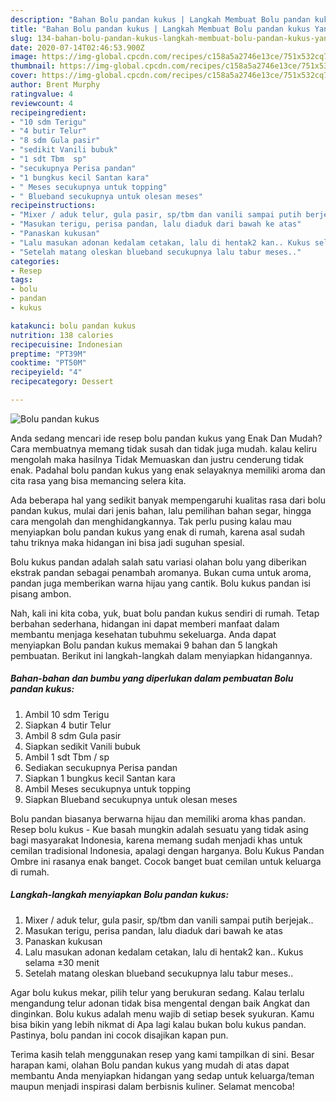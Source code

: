 ```yaml
---
description: "Bahan Bolu pandan kukus | Langkah Membuat Bolu pandan kukus Yang Enak Dan Lezat"
title: "Bahan Bolu pandan kukus | Langkah Membuat Bolu pandan kukus Yang Enak Dan Lezat"
slug: 134-bahan-bolu-pandan-kukus-langkah-membuat-bolu-pandan-kukus-yang-enak-dan-lezat
date: 2020-07-14T02:46:53.900Z
image: https://img-global.cpcdn.com/recipes/c158a5a2746e13ce/751x532cq70/bolu-pandan-kukus-foto-resep-utama.jpg
thumbnail: https://img-global.cpcdn.com/recipes/c158a5a2746e13ce/751x532cq70/bolu-pandan-kukus-foto-resep-utama.jpg
cover: https://img-global.cpcdn.com/recipes/c158a5a2746e13ce/751x532cq70/bolu-pandan-kukus-foto-resep-utama.jpg
author: Brent Murphy
ratingvalue: 4
reviewcount: 4
recipeingredient:
- "10 sdm Terigu"
- "4 butir Telur"
- "8 sdm Gula pasir"
- "sedikit Vanili bubuk"
- "1 sdt Tbm  sp"
- "secukupnya Perisa pandan"
- "1 bungkus kecil Santan kara"
- " Meses secukupnya untuk topping"
- " Blueband secukupnya untuk olesan meses"
recipeinstructions:
- "Mixer / aduk telur, gula pasir, sp/tbm dan vanili sampai putih berjejak.."
- "Masukan terigu, perisa pandan, lalu diaduk dari bawah ke atas"
- "Panaskan kukusan"
- "Lalu masukan adonan kedalam cetakan, lalu di hentak2 kan.. Kukus selama ±30 menit"
- "Setelah matang oleskan blueband secukupnya lalu tabur meses.."
categories:
- Resep
tags:
- bolu
- pandan
- kukus

katakunci: bolu pandan kukus 
nutrition: 138 calories
recipecuisine: Indonesian
preptime: "PT39M"
cooktime: "PT50M"
recipeyield: "4"
recipecategory: Dessert

---
```



![Bolu pandan kukus](https://img-global.cpcdn.com/recipes/c158a5a2746e13ce/751x532cq70/bolu-pandan-kukus-foto-resep-utama.jpg)

Anda sedang mencari ide resep bolu pandan kukus yang Enak Dan Mudah? Cara membuatnya memang tidak susah dan tidak juga mudah. kalau keliru mengolah maka hasilnya Tidak Memuaskan dan justru cenderung tidak enak. Padahal bolu pandan kukus yang enak selayaknya memiliki aroma dan cita rasa yang bisa memancing selera kita.

Ada beberapa hal yang sedikit banyak mempengaruhi kualitas rasa dari bolu pandan kukus, mulai dari jenis bahan, lalu pemilihan bahan segar, hingga cara mengolah dan menghidangkannya. Tak perlu pusing kalau mau menyiapkan bolu pandan kukus yang enak di rumah, karena asal sudah tahu triknya maka hidangan ini bisa jadi suguhan spesial.

Bolu kukus pandan adalah salah satu variasi olahan bolu yang diberikan ekstrak pandan sebagai penambah aromanya. Bukan cuma untuk aroma, pandan juga memberikan warna hijau yang cantik. Bolu kukus pandan isi pisang ambon.


Nah, kali ini kita coba, yuk, buat bolu pandan kukus sendiri di rumah. Tetap berbahan sederhana, hidangan ini dapat memberi manfaat dalam membantu menjaga kesehatan tubuhmu sekeluarga. Anda dapat menyiapkan Bolu pandan kukus memakai 9 bahan dan 5 langkah pembuatan. Berikut ini langkah-langkah dalam menyiapkan hidangannya.

<!--inarticleads1-->

##### Bahan-bahan dan bumbu yang diperlukan dalam pembuatan Bolu pandan kukus:

1. Ambil 10 sdm Terigu
1. Siapkan 4 butir Telur
1. Ambil 8 sdm Gula pasir
1. Siapkan sedikit Vanili bubuk
1. Ambil 1 sdt Tbm / sp
1. Sediakan secukupnya Perisa pandan
1. Siapkan 1 bungkus kecil Santan kara
1. Ambil  Meses secukupnya untuk topping
1. Siapkan  Blueband secukupnya untuk olesan meses


Bolu pandan biasanya berwarna hijau dan memiliki aroma khas pandan. Resep bolu kukus - Kue basah mungkin adalah sesuatu yang tidak asing bagi masyarakat Indonesia, karena memang sudah menjadi khas untuk cemilan tradisional Indonesia, apalagi dengan harganya. Bolu Kukus Pandan Ombre ini rasanya enak banget. Cocok banget buat cemilan untuk keluarga di rumah. 

<!--inarticleads2-->

##### Langkah-langkah menyiapkan Bolu pandan kukus:

1. Mixer / aduk telur, gula pasir, sp/tbm dan vanili sampai putih berjejak..
1. Masukan terigu, perisa pandan, lalu diaduk dari bawah ke atas
1. Panaskan kukusan
1. Lalu masukan adonan kedalam cetakan, lalu di hentak2 kan.. Kukus selama ±30 menit
1. Setelah matang oleskan blueband secukupnya lalu tabur meses..


Agar bolu kukus mekar, pilih telur yang berukuran sedang. Kalau terlalu mengandung telur adonan tidak bisa mengental dengan baik Angkat dan dinginkan. Bolu kukus adalah menu wajib di setiap besek syukuran. Kamu bisa bikin yang lebih nikmat di Apa lagi kalau bukan bolu kukus pandan. Pastinya, bolu pandan ini cocok disajikan kapan pun. 

Terima kasih telah menggunakan resep yang kami tampilkan di sini. Besar harapan kami, olahan Bolu pandan kukus yang mudah di atas dapat membantu Anda menyiapkan hidangan yang sedap untuk keluarga/teman maupun menjadi inspirasi dalam berbisnis kuliner. Selamat mencoba!
